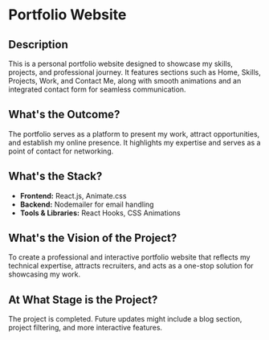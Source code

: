 # Portfolio Website

## Description

This is a personal portfolio website designed to showcase my skills, projects, and professional journey. It features sections such as Home, Skills, Projects, Work, and Contact Me, along with smooth animations and an integrated contact form for seamless communication.

## What's the Outcome?

The portfolio serves as a platform to present my work, attract opportunities, and establish my online presence. It highlights my expertise and serves as a point of contact for networking.

## What's the Stack?

- **Frontend:** React.js, Animate.css
- **Backend:** Nodemailer for email handling
- **Tools & Libraries:** React Hooks, CSS Animations

## What's the Vision of the Project?

To create a professional and interactive portfolio website that reflects my technical expertise, attracts recruiters, and acts as a one-stop solution for showcasing my work.

## At What Stage is the Project?

The project is completed. Future updates might include a blog section, project filtering, and more interactive features.
